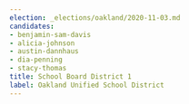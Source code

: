 ```yaml
---
election: _elections/oakland/2020-11-03.md
candidates:
- benjamin-sam-davis
- alicia-johnson
- austin-dannhaus
- dia-penning
- stacy-thomas
title: School Board District 1
label: Oakland Unified School District
---
```

